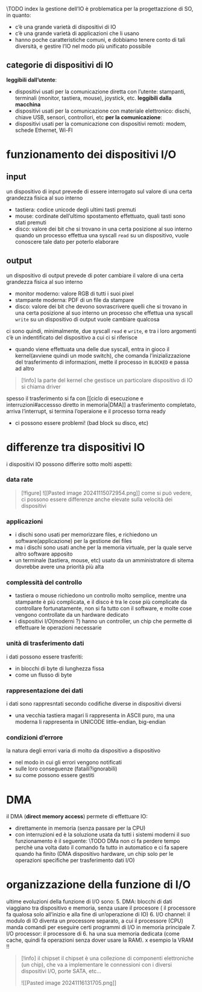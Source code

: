 \\TODO index
la gestione dell’IO è problematica per la progettazzione di SO, in quanto:
- c’è una grande varietà di dispositivi di IO
- c’è una grande varietà di applicazioni che li usano
- hanno poche caratteristiche comuni, e dobbiamo tenere conto di tali diversità, e gestire l’IO nel modo più unificato possibile
## categorie di dispositivi di IO
**leggibili dall’utente**:
- dispositivi usati per la comunicazione diretta con l’utente: stampanti, terminali (monitor, tastiera, mouse), joystick, etc.
**leggibili dalla macchina**
- dispositivi usati per la comunicazione con materiale elettronico: dischi, chiave USB, sensori, controllori, etc
**per la comunicazione**:
- dispositivi usati per la comunicazione con dispositivi remoti: modem, schede Ethernet, Wi-FI
# funzionamento dei dispositivi I/O
## input
un dispositivo di input prevede di essere interrogato sul valore di una certa grandezza fisica al suo interno
- tastiera: codice unicode degli ultimi tasti premuti
- mouse: cordinate dell’ultimo spostamento effettuato, quali tasti sono stati premuti
- disco: valore dei bit che si trovano in una certa posizione al suo interno
quando un processo effettua una syscall `read` su un dispositivo, vuole conoscere tale dato per poterlo elaborare
## output
un dispositivo di output prevede di poter cambiare il valore di una certa grandezza fisica al suo interno
- monitor moderno: valore RGB di tutti i suoi pixel
- stampante moderna: PDF di un file da stampare
- disco: valore dei bit che devono sovrascrivere quelli che si trovano in una certa posizione al suo interno
un processo che effettua una syscall `write` su un dispositivo di output vuole cambiare qualcosa

ci sono quindi, minimalmente, due syscall `read` e `write`, e tra i loro argomenti c’è un indentificato del dispositivo a cui ci si riferisce
- quando viene effettuata una delle due syscall, entra in gioco il kernel(avviene quindi un mode switch), che comanda l’inizializzazione del trasferimento di informazioni, mette il processo in `BLOCKED` e passa ad altro

>[!info] la parte del kernel che gestisce un particolare dispositivo di IO si chiama driver

spesso il trasferimento si fa con [[ciclo di esecuzione e interruzioni#accessso diretto in memoria|DMA]]
a trasferimento completato, arriva l’interrupt, si termina l’operaione e il processo torna ready
- ci possono essere problemi! (bad block su disco, etc)
# differenze tra dispositivi IO
i dispositivi IO possono differire sotto molti aspetti:
### data rate
>[!figure] ![[Pasted image 20241115072954.png]]
>come si può vedere, ci possono essere differenze anche elevate sulla velocità dei dispositivi
### applicazioni
- i dischi sono usati per memorizzare files, e richiedono un software(applicazione) per la gestione dei files
- ma i dischi sono usati anche per la memoria virtuale, per la quale serve altro software apposito
- un terminale (tastiera, mouse, etc) usato da un amministratore di sitema dovrebbe avere una priorità più alta
### complessità del controllo
- tastiera o mouse richiedono un controllo molto semplice, mentre una stampante è più complicata, e il disco è tra le cose più complicate da controllare
fortunatamente, non si fa tutto con il software, e molte cose vengono controllate da un hardware dedicato
- i dispositivi I/O(moderni ?) hanno un controller, un chip che permette di effettuare le operazioni necessarie
### unità di trasferimento dati
i dati possono essere trasferiti:
- in blocchi di byte di lunghezza fissa
- come un flusso di byte
### rappresentazione dei dati
i dati sono rappresntati secondo codifiche diverse in dispositivi diversi
- una vecchia tastiera magari li rappresenta in ASCII puro, ma una moderna li rappresenta in UNICODE
little-endian, big-endian
### condizioni d’errore
la natura degli errori varia di molto da dispositivo a dispositivo
- nel modo in cui gli errori vengono notificati
- sulle loro conseguenze (fataili?ignorabili)
- su come possono essere gestiti

# DMA 
il DMA (**direct memory access**) permete di effettuare IO:
- direttamente in memoria (senza passare per la CPU)
- con interruzioni
ed è la soluzione usata da tutti i sistemi moderni
il suo funzionamento è il seguente: 
\\TODO
DMa non ci fa perdere tempo perchè una volta dato il comando fa tutto in automatico e ci fa sapere quando ha finito (DMA dispositivo hardware, un chip solo per le operazioni specifiche per trasferimento dati I/O)
# organizzazione della funzione di I/O
ultime evoluzioni della funzione di I/O sono:
5. DMA: blocchi di dati viaggiano tra dispositivo e memoria, senza usare il procesore ( il processore fa qualosa solo all’inizio e alla fine di un’operazione di IO)
6. I/O channel: il modulo di IO diventa un processore separato, a cui il processore (CPU) manda comandi per eseguire certi programmi di I/O in memoria principale
7. I/O processor: il processore di 6. ha una sua memoria dedicata (come cache, quindi fa operazioni senza dover usare la RAM). x esempio la VRAM !!
>[!info] il chipset
> il chipset è una collezione di componenti elettroniche (un chip), che va a implementare le connessioni con i diversi dispositivi I/O, porte SATA, etc…
> 
>![[Pasted image 20241116131705.png]]
